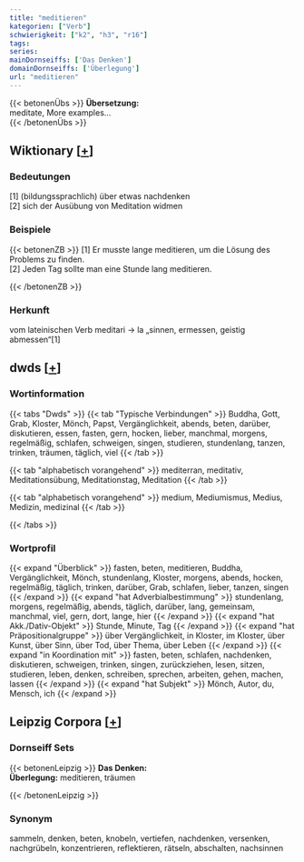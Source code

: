 ```yaml
---
title: "meditieren"
kategorien: ["Verb"]
schwierigkeit: ["k2", "h3", "r16"]
tags:
series:
mainDornseiffs: ['Das Denken']
domainDornseiffs: ['Überlegung']
url: "meditieren"
---
```


{{< betonenÜbs >}}
**Übersetzung:**  
meditate, More examples...  
{{< /betonenÜbs >}}

## Wiktionary [[+](https://de.wiktionary.org/wiki/meditieren)]

### Bedeutungen
[1] (bildungssprachlich) über etwas nachdenken  
[2] sich der Ausübung von Meditation widmen  

### Beispiele
{{< betonenZB >}}
[1] Er musste lange meditieren, um die Lösung des Problems zu finden.  
[2] Jeden Tag sollte man eine Stunde lang meditieren.  

{{< /betonenZB >}}
### Herkunft
vom lateinischen Verb meditari → la „sinnen, ermessen, geistig abmessen“[1]  



## dwds [[+](https://www.dwds.de/wb/meditieren)]

### Wortinformation
{{< tabs "Dwds" >}}
{{< tab "Typische Verbindungen" >}}
Buddha, Gott, Grab, Kloster, Mönch, Papst, Vergänglichkeit, abends, beten, darüber, diskutieren, essen, fasten, gern, hocken, lieber, manchmal, morgens, regelmäßig, schlafen, schweigen, singen, studieren, stundenlang, tanzen, trinken, träumen, täglich, viel
{{< /tab >}}

{{< tab "alphabetisch vorangehend" >}}
mediterran, meditativ, Meditationsübung, Meditationstag, Meditation
{{< /tab >}}

{{< tab "alphabetisch vorangehend" >}}
medium, Mediumismus, Medius, Medizin, medizinal
{{< /tab >}}

{{< /tabs >}}

### Wortprofil
{{< expand "Überblick" >}} fasten, beten, meditieren, Buddha, Vergänglichkeit, Mönch, stundenlang, Kloster, morgens, abends, hocken, regelmäßig, täglich, trinken, darüber, Grab, schlafen, lieber, tanzen, singen {{< /expand >}}
{{< expand "hat Adverbialbestimmung" >}} stundenlang, morgens, regelmäßig, abends, täglich, darüber, lang, gemeinsam, manchmal, viel, gern, dort, lange, hier {{< /expand >}}
{{< expand "hat Akk./Dativ-Objekt" >}} Stunde, Minute, Tag {{< /expand >}}
{{< expand "hat Präpositionalgruppe" >}} über Vergänglichkeit, in Kloster, im Kloster, über Kunst, über Sinn, über Tod, über Thema, über Leben {{< /expand >}}
{{< expand "in Koordination mit" >}} fasten, beten, schlafen, nachdenken, diskutieren, schweigen, trinken, singen, zurückziehen, lesen, sitzen, studieren, leben, denken, schreiben, sprechen, arbeiten, gehen, machen, lassen {{< /expand >}}
{{< expand "hat Subjekt" >}} Mönch, Autor, du, Mensch, ich {{< /expand >}}

## Leipzig Corpora [[+](https://corpora.uni-leipzig.de/en/res?word=meditieren&corpusId=deu_newscrawl-public_2018)]

### Dornseiff Sets
{{< betonenLeipzig >}}
**Das Denken:**  
**Überlegung:** meditieren, träumen  

{{< /betonenLeipzig >}}

### Synonym
sammeln, denken, beten, knobeln, vertiefen, nachdenken, versenken, nachgrübeln, konzentrieren, reflektieren, rätseln, abschalten, nachsinnen

